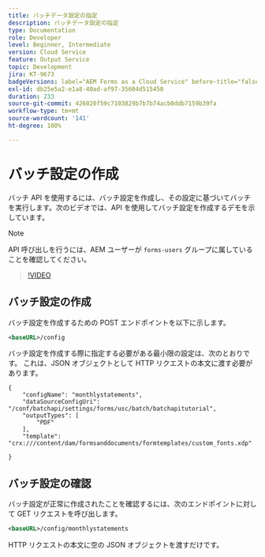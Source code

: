 ```yaml
---
title: バッチデータ設定の指定
description: バッチデータ設定の指定
type: Documentation
role: Developer
level: Beginner, Intermediate
version: Cloud Service
feature: Output Service
topic: Development
jira: KT-9673
badgeVersions: label="AEM Forms as a Cloud Service" before-title="false"
exl-id: db25e5a2-e1a8-40ad-af97-35604d515450
duration: 233
source-git-commit: 426020f59c7103829b7b7b74acb0ddb7159b39fa
workflow-type: tm+mt
source-wordcount: '141'
ht-degree: 100%

---
```


# バッチ設定の作成

バッチ API を使用するには、バッチ設定を作成し、その設定に基づいてバッチを実行します。次のビデオでは、API を使用してバッチ設定を作成するデモを示しています。

>[!NOTE]
>API 呼び出しを行うには、AEM ユーザーが ```forms-users``` グループに属していることを確認してください。


>[!VIDEO](https://video.tv.adobe.com/v/340241?quality=12&learn=on)

## バッチ設定の作成

バッチ設定を作成するための POST エンドポイントを以下に示します。

```xml
<baseURL>/config
```

バッチ設定を作成する際に指定する必要がある最小限の設定は、次のとおりです。 これは、JSON オブジェクトとして HTTP リクエストの本文に渡す必要があります。

```
{
    "configName": "monthlystatements",
    "dataSourceConfigUri": "/conf/batchapi/settings/forms/usc/batch/batchapitutorial",
    "outputTypes": [
        "PDF"
    ],
    "template": "crx:///content/dam/formsanddocuments/formtemplates/custom_fonts.xdp"

}
```

## バッチ設定の確認

バッチ設定が正常に作成されたことを確認するには、次のエンドポイントに対して GET リクエストを呼び出します。


```xml
<baseURL>/config/monthlystatements
```

HTTP リクエストの本文に空の JSON オブジェクトを渡すだけです。
